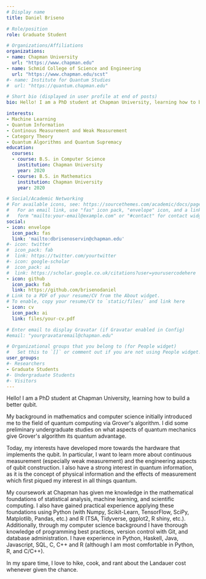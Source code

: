 ```yaml
---
# Display name
title: Daniel Briseno

# Role/position
role: Graduate Student

# Organizations/Affiliations
organizations:
- name: Chapman University
  url: "https://www.chapman.edu"
- name: Schmid College of Science and Engineering
  url: "https://www.chapman.edu/scst"
#- name: Institute for Quantum Studies
#  url: "https://quantum.chapman.edu"

# Short bio (displayed in user profile at end of posts)
bio: Hello! I am a PhD student at Chapman University, learning how to build a better qubit.

interests:
- Machine Learning
- Quantum Information
- Continous Measurement and Weak Measurement
- Category Theory
- Quantum Algorithms and Quantum Supremacy
education:
  courses:
  - course: B.S. in Computer Science
    institution: Chapman University
    year: 2020
  - course: B.S. in Mathematics
    institution: Chapman University
    year: 2020

# Social/Academic Networking
# For available icons, see: https://sourcethemes.com/academic/docs/page-builder/#icons
#   For an email link, use "fas" icon pack, "envelope" icon, and a link in the
#   form "mailto:your-email@example.com" or "#contact" for contact widget.
social:
- icon: envelope
  icon_pack: fas
  link: 'mailto:dbrisenoservin@chapman.edu'
#- icon: twitter
#  icon_pack: fab
#  link: https://twitter.com/yourtwitter
#- icon: google-scholar
#  icon_pack: ai
#  link: https://scholar.google.co.uk/citations?user=yourusercodehere
- icon: github
  icon_pack: fab
  link: https://github.com/brisenodaniel
# Link to a PDF of your resume/CV from the About widget.
# To enable, copy your resume/CV to `static/files/` and link here 
- icon: cv
  icon_pack: ai
  link: files/your-cv.pdf

# Enter email to display Gravatar (if Gravatar enabled in Config)
#email: "yourgravataremail@chapman.edu"

# Organizational groups that you belong to (for People widget)
#   Set this to `[]` or comment out if you are not using People widget.
user_groups:
#- Researchers
- Graduate Students
#- Undergraduate Students
#- Visitors
---
```

Hello! I am a PhD student at Chapman University, learning how to build a better qubit. 

My background in mathematics and computer science initially introduced me to the field of quantum computing via Grover's algorithm. I did some preliminary undergraduate studies on what aspects of quantum mechanics give Grover's algorithm its quantum advantage.

Today, my interests have developed more towards the hardware that implements the qubit. In particular, I want to learn more about continuous measurement (especially weak measurement) and the engineering aspects of qubit construction. I also have a strong interest in quantum information, as it is the concept of physical information and the effects of measurement which first piqued my interest in all things quantum.

My coursework at Chapman has given me knowledge in the mathematical foundations of statistical analysis, machine learning, and scientific computing. I also have gained practical experience applying these foundations using Python (with Numpy, Scikit-Learn, TensorFlow, SciPy, Matplotlib, Pandas, etc.) and R (TSA, Tidyverse, ggplot2, R shiny, etc.). Additionally, through my computer science background I have thorough knowledge of programming best practices, version control with Git, and database administration. I have experience in Python, Haskell, Java, Javascript, SQL, C, C++ and R (although I am most comfortable in Python, R, and C/C++).

In my spare time, I love to hike, cook, and rant about the Landauer cost whenever given the chance.



